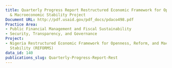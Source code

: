```yaml
---
title: Quarterly Progress Report Restructured Economic Framework for Openness, Reform
  & Macroeconomic Stability Project
Document URL: http://pdf.usaid.gov/pdf_docs/pdaco498.pdf
Practice Area:
- Public Financial Management and Fiscal Sustainability
- Security, Transparency, and Governance
Project:
- Nigeria Restructured Economic Framework for Openness, Reform, and Macroeconomic
  Stability (REFORMS)
data_id: 140
publications_slug: Quarterly-Progress-Report-Rest
---
```


